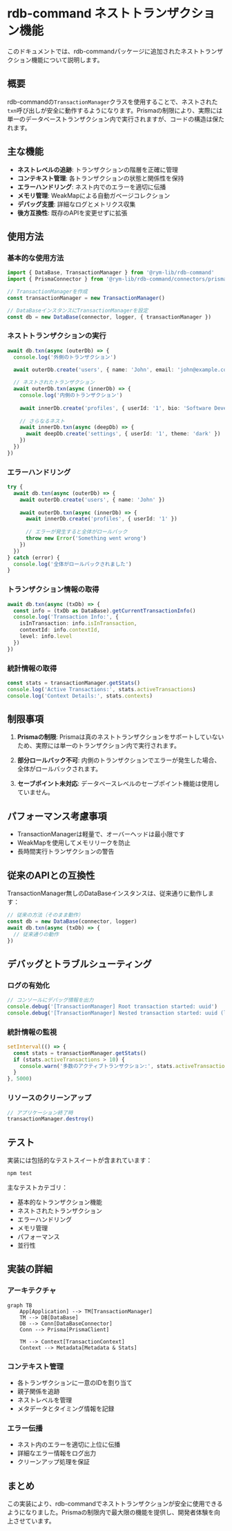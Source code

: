 # rdb-command ネストトランザクション機能

このドキュメントでは、rdb-commandパッケージに追加されたネストトランザクション機能について説明します。

## 概要

rdb-commandの`TransactionManager`クラスを使用することで、ネストされた`txn`呼び出しが安全に動作するようになります。Prismaの制限により、実際には単一のデータベーストランザクション内で実行されますが、コードの構造は保たれます。

## 主な機能

- **ネストレベルの追跡**: トランザクションの階層を正確に管理
- **コンテキスト管理**: 各トランザクションの状態と関係性を保持
- **エラーハンドリング**: ネスト内でのエラーを適切に伝播
- **メモリ管理**: WeakMapによる自動ガベージコレクション
- **デバッグ支援**: 詳細なログとメトリクス収集
- **後方互換性**: 既存のAPIを変更せずに拡張

## 使用方法

### 基本的な使用方法

```typescript
import { DataBase, TransactionManager } from '@rym-lib/rdb-command'
import { PrismaConnector } from '@rym-lib/rdb-command/connectors/prisma'

// TransactionManagerを作成
const transactionManager = new TransactionManager()

// DataBaseインスタンスにTransactionManagerを設定
const db = new DataBase(connector, logger, { transactionManager })
```

### ネストトランザクションの実行

```typescript
await db.txn(async (outerDb) => {
  console.log('外側のトランザクション')
  
  await outerDb.create('users', { name: 'John', email: 'john@example.com' })

  // ネストされたトランザクション
  await outerDb.txn(async (innerDb) => {
    console.log('内側のトランザクション')
    
    await innerDb.create('profiles', { userId: '1', bio: 'Software Developer' })
    
    // さらなるネスト
    await innerDb.txn(async (deepDb) => {
      await deepDb.create('settings', { userId: '1', theme: 'dark' })
    })
  })
})
```

### エラーハンドリング

```typescript
try {
  await db.txn(async (outerDb) => {
    await outerDb.create('users', { name: 'John' })
    
    await outerDb.txn(async (innerDb) => {
      await innerDb.create('profiles', { userId: '1' })
      
      // エラーが発生すると全体がロールバック
      throw new Error('Something went wrong')
    })
  })
} catch (error) {
  console.log('全体がロールバックされました')
}
```

### トランザクション情報の取得

```typescript
await db.txn(async (txDb) => {
  const info = (txDb as DataBase).getCurrentTransactionInfo()
  console.log('Transaction Info:', {
    isInTransaction: info.isInTransaction,
    contextId: info.contextId,
    level: info.level
  })
})
```

### 統計情報の取得

```typescript
const stats = transactionManager.getStats()
console.log('Active Transactions:', stats.activeTransactions)
console.log('Context Details:', stats.contexts)
```

## 制限事項

1. **Prismaの制限**: Prismaは真のネストトランザクションをサポートしていないため、実際には単一のトランザクション内で実行されます。

2. **部分ロールバック不可**: 内側のトランザクションでエラーが発生した場合、全体がロールバックされます。

3. **セーブポイント未対応**: データベースレベルのセーブポイント機能は使用していません。

## パフォーマンス考慮事項

- TransactionManagerは軽量で、オーバーヘッドは最小限です
- WeakMapを使用してメモリリークを防止
- 長時間実行トランザクションの警告

## 従来のAPIとの互換性

TransactionManager無しのDataBaseインスタンスは、従来通りに動作します：

```typescript
// 従来の方法（そのまま動作）
const db = new DataBase(connector, logger)
await db.txn(async (txDb) => {
  // 従来通りの動作
})
```

## デバッグとトラブルシューティング

### ログの有効化

```typescript
// コンソールにデバッグ情報を出力
console.debug('[TransactionManager] Root transaction started: uuid')
console.debug('[TransactionManager] Nested transaction started: uuid (level: 2)')
```

### 統計情報の監視

```typescript
setInterval(() => {
  const stats = transactionManager.getStats()
  if (stats.activeTransactions > 10) {
    console.warn('多数のアクティブトランザクション:', stats.activeTransactions)
  }
}, 5000)
```

### リソースのクリーンアップ

```typescript
// アプリケーション終了時
transactionManager.destroy()
```

## テスト

実装には包括的なテストスイートが含まれています：

```bash
npm test
```

主なテストカテゴリ：
- 基本的なトランザクション機能
- ネストされたトランザクション
- エラーハンドリング
- メモリ管理
- パフォーマンス
- 並行性

## 実装の詳細

### アーキテクチャ

```mermaid
graph TB
    App[Application] --> TM[TransactionManager]
    TM --> DB[DataBase]
    DB --> Conn[DataBaseConnector]
    Conn --> Prisma[PrismaClient]
    
    TM --> Context[TransactionContext]
    Context --> Metadata[Metadata & Stats]
```

### コンテキスト管理

- 各トランザクションに一意のIDを割り当て
- 親子関係を追跡
- ネストレベルを管理
- メタデータとタイミング情報を記録

### エラー伝播

- ネスト内のエラーを適切に上位に伝播
- 詳細なエラー情報をログ出力
- クリーンアップ処理を保証

## まとめ

この実装により、rdb-commandでネストトランザクションが安全に使用できるようになりました。Prismaの制限内で最大限の機能を提供し、開発者体験を向上させています。